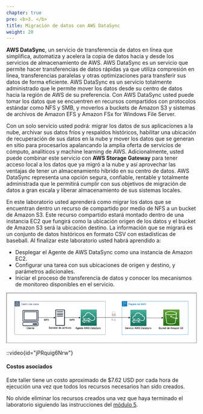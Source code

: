 ```yaml
---
chapter: true
pre: <b>3. </b>
title: Migración de datos con AWS DataSync
weight: 20
---
```

**AWS DataSync**, un servicio de transferencia de datos en línea que simplifica, automatiza y acelera la copia de datos hacia y desde los servicios de almacenamiento de AWS. AWS DataSync es un servicio que permite hacer transferencias de datos rápidas ya que utiliza compresión en línea, transferencias paralelas y otras optimizaciones para transferir sus datos de forma eficiente. AWS DataSync es un servicio totalmente administrado que le permite mover los datos desde su centro de datos hacia la región de AWS de su preferencia. Con AWS DataSync usted puede tomar los datos que se encuentren en recursos compartidos con protocolos estándar como NFS y SMB, y moverlos a buckets de Amazon S3 y sistemas de archivos de Amazon EFS y Amazon FSx for Windows File Server.

Con un solo servicio usted podrá: migrar los datos de sus aplicaciones a la nube, archivar sus datos fríos y respaldos históricos, habilitar una ubicación de recuperación de sus datos en la nube y mover los datos que se generan en sitio para procesarlos apalancando la amplia oferta de servicios de cómputo, analíticos y machine learning de AWS. Adicionalmente, usted puede combinar este servicio con **AWS Storage Gateway** para tener acceso local a los datos que ya migró a la nube y así aprovechar las ventajas de tener un almacenamiento híbrido en su centro de datos. AWS DataSync representa una opción segura, confiable, rentable y totalmente administrada que le permitirá cumplir con sus objetivos de migración de datos a gran escala y liberar almacenamiento de sus sistemas locales. 

En este laboratorio usted aprenderá como migrar los datos que se encuentran dentro un recurso de compartido por medio de NFS a un bucket de Amazon S3. Este recurso compartido estará montado dentro de una instancia EC2 que fungirá como la ubicación origen de los datos y el bucket de Amazon S3 será la ubicación destino. La información que se migrará es un conjunto de datos históricos en formato CSV con estadísticas de baseball. Al finalizar este laboratorio usted habrá aprendido a:

- Desplegar el Agente de AWS DataSync como una instancia de Amazon EC2.
- Configurar una tarea con sus ubicaciones de origen y destino, y parámetros adicionales.
- Iniciar el proceso de transferencia de datos y conocer los mecanismos de monitoreo disponibles en el servicio.

![Diagrama](/static/images/ds/diagrama.png)

::video{id="jPRquig6Nrw"}

#### Costos asociados

Este taller tiene un costo aproximado de $7.62 USD por cada hora de ejecución una vez que todos los recursos necesarios han sido creados.

No olvide eliminar los recursos creados una vez que haya terminado el laboratorio siguiendo las instrucciones del [módulo 5](/20_datasync/50_eliminar).